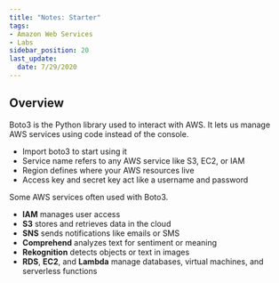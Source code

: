```yaml
---
title: "Notes: Starter"
tags: 
- Amazon Web Services
- Labs
sidebar_position: 20
last_update:
  date: 7/29/2020
---
```


## Overview 

Boto3 is the Python library used to interact with AWS. It lets us manage AWS services using code instead of the console.

- Import boto3 to start using it
- Service name refers to any AWS service like S3, EC2, or IAM
- Region defines where your AWS resources live
- Access key and secret key act like a username and password

Some AWS services often used with Boto3.

- **IAM** manages user access
- **S3** stores and retrieves data in the cloud
- **SNS** sends notifications like emails or SMS
- **Comprehend** analyzes text for sentiment or meaning
- **Rekognition** detects objects or text in images
- **RDS**, **EC2**, and **Lambda** manage databases, virtual machines, and serverless functions

